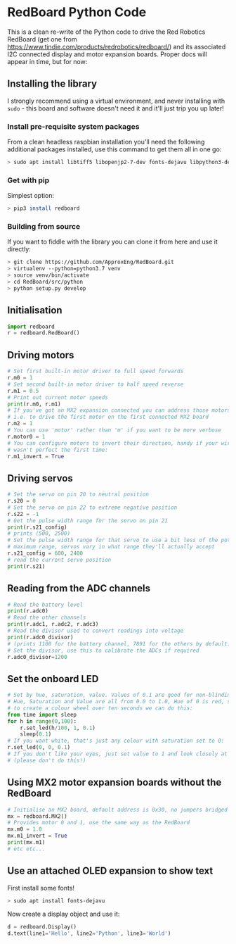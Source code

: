 # RedBoard Python Code

This is a clean re-write of the Python code to drive the Red Robotics RedBoard 
(get one from https://www.tindie.com/products/redrobotics/redboard/) and its 
associated I2C connected display and motor expansion boards. Proper docs will 
appear in time, but for now:

## Installing the library

I strongly recommend using a virtual environment, and never installing with `sudo` - this board and software
doesn't need it and it'll just trip you up later!

### Install pre-requisite system packages

From a clean headless raspbian installation you'll need the following additional packages installed,
use this command to get them all in one go:

```bash
> sudo apt install libtiff5 libopenjp2-7-dev fonts-dejavu libpython3-dev libjpeg-dev pigpiod
```

### Get with pip

Simplest option:

```bash
> pip3 install redboard
```

### Building from source

If you want to fiddle with the library you can clone it from here and use it directly:

```bash
> git clone https://github.com/ApproxEng/RedBoard.git
> virtualenv --python=python3.7 venv
> source venv/bin/activate
> cd RedBoard/src/python
> python setup.py develop
```

## Initialisation

```python
import redboard
r = redboard.RedBoard()
```

## Driving motors

```python
# Set first built-in motor driver to full speed forwards
r.m0 = 1
# Set second built-in motor driver to half speed reverse
r.m1 = 0.5
# Print out current motor speeds
print(r.m0, r.m1)
# If you've got an MX2 expansion connected you can address those motors too.
# i.e. to drive the first motor on the first connected MX2 board
r.m2 = 1
# You can use 'motor' rather than 'm' if you want to be more verbose
r.motor0 = 1
# You can configure motors to invert their direction, handy if your wiring
# wasn't perfect the first time:
r.m1_invert = True
```

## Driving servos

```python
# Set the servo on pin 20 to neutral position
r.s20 = 0
# Set the servo on pin 22 to extreme negative position
r.s22 = -1
# Get the pulse width range for the servo on pin 21
print(r.s21_config)
# prints (500, 2500)
# Set the pulse width range for that servo to use a bit less of the potential
# maximum range, servos vary in what range they'll actually accept
r.s21_config = 600, 2400
# read the current servo position
print(r.s21)
```

## Reading from the ADC channels

```python
# Read the battery level
print(r.adc0)
# Read the other channels
print(r.adc1, r.adc2, r.adc3)
# Read the divisor used to convert readings into voltage
print(r.adc0_divisor)
# (prints 1100 for the battery channel, 7891 for the others by default)
# Set the divisor, use this to calibrate the ADCs if required
r.adc0_divisor=1200
```

## Set the onboard LED

```python
# Set by hue, saturation, value. Values of 0.1 are good for non-blinding!
# Hue, Saturation and Value are all from 0.0 to 1.0, Hue of 0 is red, so
# to create a colour wheel over ten seconds we can do this:
from time import sleep
for h in range(0,100):
    r.set_led(h/100, 1, 0.1)
    sleep(0.1)
# If you want white, that's just any colour with saturation set to 0:
r.set_led(0, 0, 0.1)
# If you don't like your eyes, just set value to 1 and look closely at the LED
# (please don't do this!)
```

## Using MX2 motor expansion boards without the RedBoard

```python
# Initialise an MX2 board, default address is 0x30, no jumpers bridged
mx = redboard.MX2()
# Provides motor 0 and 1, use the same way as the RedBoard
mx.m0 = 1.0
mx.m1_invert = True
print(mx.m1)
# etc etc...
```

## Use an attached OLED expansion to show text

First install some fonts!

```bash
> sudo apt install fonts-dejavu
```

Now create a display object and use it:

```python
d = redboard.Display()
d.text(line1='Hello', line2='Python', line3='World')
```